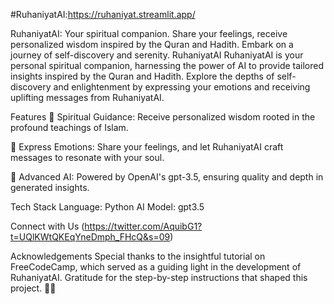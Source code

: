 #RuhaniyatAI:https://ruhaniyat.streamlit.app/


RuhaniyatAI: Your spiritual companion. Share your feelings, receive personalized wisdom inspired by the Quran and Hadith. Embark on a journey of self-discovery and serenity.
RuhaniyatAI
RuhaniyatAI is your personal spiritual companion, harnessing the power of AI to provide tailored insights inspired by the Quran and Hadith. Explore the depths of self-discovery and enlightenment by expressing your emotions and receiving uplifting messages from RuhaniyatAI.

Features
🌟 Spiritual Guidance: Receive personalized wisdom rooted in the profound teachings of Islam.

📝 Express Emotions: Share your feelings, and let RuhaniyatAI craft messages to resonate with your soul.

🤖 Advanced AI: Powered by OpenAI's gpt-3.5, ensuring quality and depth in generated insights.

Tech Stack
Language: Python
AI Model: gpt3.5


Connect with Us (https://twitter.com/AquibG1?t=UQlKWtQKEqYneDmph_FHcQ&s=09)


Acknowledgements
Special thanks to the insightful tutorial on FreeCodeCamp, which served as a guiding light in the development of RuhaniyatAI. Gratitude for the step-by-step instructions that shaped this project. 🙏🚀






